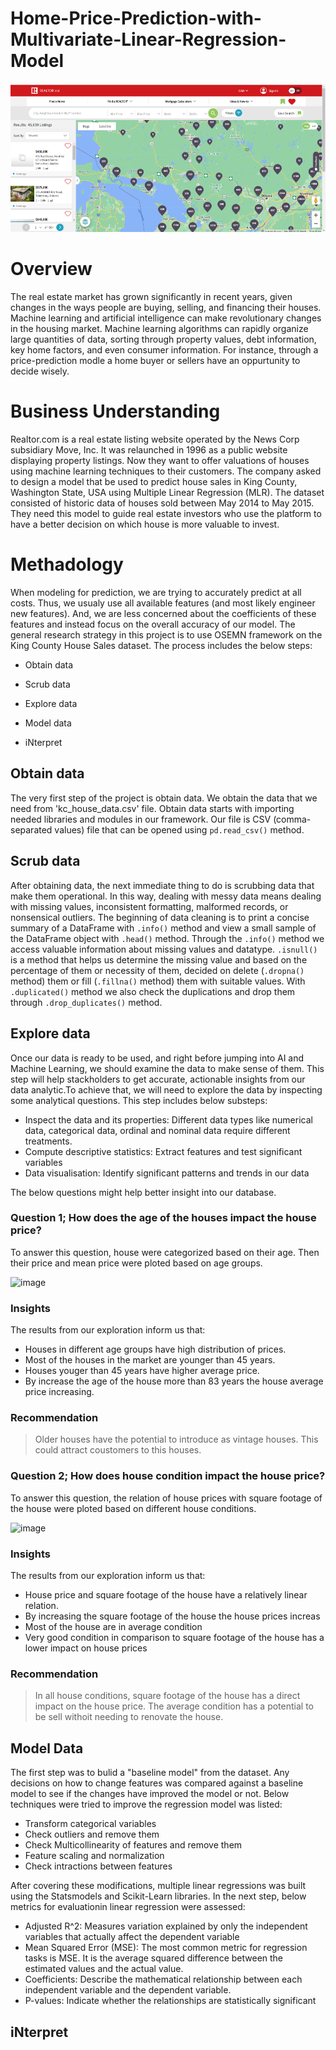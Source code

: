 # Home-Price-Prediction-with-Multivariate-Linear-Regression-Model

![image](Image/realtor.png)

# Overview
The real estate market has grown significantly in recent years, given changes in the ways people are buying, selling, and financing their houses. Machine learning and artificial intelligence can make  revolutionary changes in the housing market. Machine learning  algorithms can rapidly organize large quantities of data, sorting through property values, debt information, key home factors, and even consumer information. For instance, through a price-prediction modle a home buyer or sellers have an oppurtunity to decide wisely.

# Business Understanding
Realtor.com is a real estate listing website operated by the News Corp subsidiary Move, Inc. It was relaunched in 1996 as a public website displaying property listings. Now they want to offer valuations of houses using machine learning techniques to their customers. The company asked to design a model that be used to predict house sales in King County, Washington State, USA using Multiple Linear Regression (MLR). The dataset consisted of historic data of houses sold between May 2014 to May 2015. They need this model to guide real estate investors who use the platform to have a better decision on which house is more valuable to invest.

# Methadology

When modeling for prediction, we are trying to accurately predict at all costs. Thus, we usualy use all available features (and most likely engineer new features). And, we are less concerned about the coefficients of these features and instead focus on the overall accuracy of our model.
The general research strategy in this project is to use OSEMN framework on the King County House Sales dataset. The process includes the below steps:

- Obtain data

- Scrub data

- Explore data

- Model data

- iNterpret

## Obtain data

The very first step of the project is obtain data. We obtain the data that we need from 'kc_house_data.csv' file. Obtain data starts with importing needed libraries and modules in our framework. Our file is CSV (comma-separated values) file that can be opened using  `pd.read_csv()` method. 

## Scrub data

After obtaining data, the next immediate thing to do is scrubbing data that make them operational. In this way, dealing with messy data means dealing with missing values, inconsistent formatting, malformed records, or nonsensical outliers. The beginning of data cleaning is to print a concise summary of a DataFrame with `.info()` method and view a small sample of the DataFrame object with `.head()` method. Through the `.info()` method we access valuable information about missing values and datatype. `.isnull()` is a method that helps us determine the missing value and based on the percentage of them or necessity of them, decided on delete (`.dropna()` method) them or fill (`.fillna()` method) them with suitable values. With `.duplicated()` method we also check the duplications and drop them through `.drop_duplicates()` method.

## Explore data

Once our data is ready to be used, and right before jumping into AI and Machine Learning, we should examine the data to make sense of them. This step will help stackholders to get accurate, actionable insights from our data analytic.To achieve that, we will need to explore the data by inspecting some analytical questions. This step includes below substeps:

- Inspect the data and its properties: Different data types like numerical data, categorical data, ordinal and nominal data  require different treatments.
- Compute descriptive statistics:  Extract features and test significant variables
- Data visualisation: Identify significant patterns and trends in our data

The below questions might help better insight into our database.

### Question 1;  How does the age of the houses impact the house price?
To answer this question, house were categorized based on their age. Then their price and mean price were ploted based on age groups. 

![image](https://user-images.githubusercontent.com/101681195/193060953-1cab4d21-7d09-4ebe-917b-2dff19a910ca.png)

### Insights

The results from our exploration inform us that:
- Houses in different age groups have high distribution of prices. 
- Most of the houses in the market are younger than 45 years.
- Houses youger than 45 years have higher average price.
- By increase the age of the house more than 83 years the house average price increasing. 

### Recommendation

> Older houses have the potential to introduce as vintage houses. This could attract coustomers to this houses. 


### Question 2; How does house condition impact the house price? 
To answer this question, the relation of house prices with square footage of the house were ploted based on different house conditions.


![image](https://user-images.githubusercontent.com/101681195/193094547-f080d46c-1a81-4a31-97b3-e0873132b7c6.png)


### Insights

The results from our exploration inform us that:
- House price and square footage of the house have a relatively linear relation. 
- By increasing the square footage of the house the house prices increas
- Most of the house are in average condition
- Very good condition in comparison to square footage of the house has a lower impact on house prices

### Recommendation
> In all house conditions, square footage of the house has a direct impact on the house price. The average condition has a potential to be sell withoit needing to renovate the house. 

## Model Data
The first step was to bulid a "baseline model" from the dataset. Any decisions on how to change features was compared against a baseline model to see if the changes have improved the model or not. Below techniques were tried to improve the regression model was listed:

- Transform categorical variables
- Check outliers and remove them
- Check Multicollinearity of features and remove them
- Feature scaling and normalization
- Check intractions between features

After covering these modifications, multiple linear regressions was built using the Statsmodels and Scikit-Learn libraries. In the next step, below  metrics for evaluationin linear regression were assessed:
- Adjusted R^2: Measures variation explained by only the independent variables that actually affect the dependent variable
- Mean Squared Error (MSE): The most common metric for regression tasks is MSE. It is the average squared difference between the estimated values and the actual value.
- Coefficients: Describe the mathematical relationship between each independent variable and the dependent variable.
- P-values: Indicate whether the relationships are statistically significant

## iNterpret

